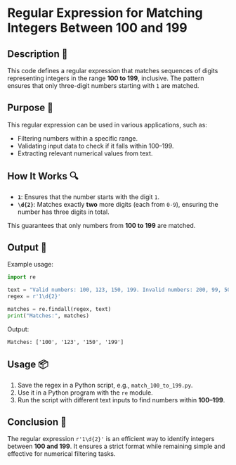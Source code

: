 # Regular Expression for Matching Integers Between 100 and 199

## Description 📝

This code defines a regular expression that matches sequences of digits representing integers in the range **100 to 199**, inclusive.
The pattern ensures that only three-digit numbers starting with `1` are matched.

## Purpose 🎯

This regular expression can be used in various applications, such as:

-   Filtering numbers within a specific range.
-   Validating input data to check if it falls within 100–199.
-   Extracting relevant numerical values from text.

## How It Works 🔍

-   **`1`**: Ensures that the number starts with the digit `1`.
-   **`\d{2}`**: Matches exactly **two** more digits (each from `0-9`), ensuring the number has three digits in total.

This guarantees that only numbers from **100 to 199** are matched.

## Output 📜

Example usage:

```python
import re

text = "Valid numbers: 100, 123, 150, 199. Invalid numbers: 200, 99, 50."
regex = r'1\d{2}'

matches = re.findall(regex, text)
print("Matches:", matches)
```

Output:

```
Matches: ['100', '123', '150', '199']
```

## Usage 📦

1. Save the regex in a Python script, e.g., `match_100_to_199.py`.
2. Use it in a Python program with the `re` module.
3. Run the script with different text inputs to find numbers within **100–199**.

## Conclusion 🚀

The regular expression `r'1\d{2}'` is an efficient way to identify integers between **100 and 199**.
It ensures a strict format while remaining simple and effective for numerical filtering tasks.
